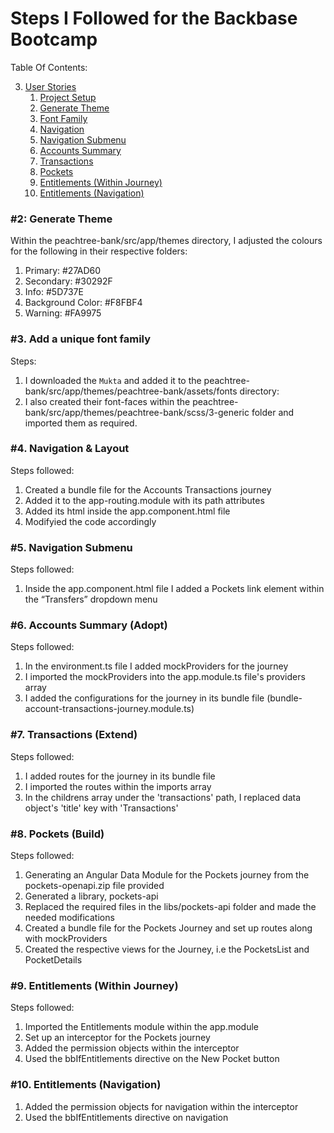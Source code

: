 # Steps I Followed for the Backbase Bootcamp

Table Of Contents:

3. [User Stories](#user-stories)
    1. [Project Setup](#1-project-setup)
    2. [Generate Theme](#2-generate-theme)
    3. [Font Family](#3-add-a-unique-font-family)
    4. [Navigation](#4-navigation)
    5. [Navigation Submenu](#5-navigation-submenu)
    6. [Accounts Summary](#6-accounts-summary)
    7. [Transactions](#7-transactions)
    8. [Pockets](#8-pockets)
    9. [Entitlements (Within Journey)](#9-entitlements-within-journey)
    10. [Entitlements (Navigation)](#10-entitlements-navigation)


### #2: Generate Theme
Within the peachtree-bank/src/app/themes directory, I adjusted the colours for the following in their respective folders:

1. Primary: #27AD60
2. Secondary: #30292F
3. Info: #5D737E
4. Background Color: #F8FBF4
5. Warning: #FA9975

### #3. Add a unique font family
Steps:

1. I downloaded the `Mukta` and added it to the peachtree-bank/src/app/themes/peachtree-bank/assets/fonts directory: 
2. I also created their font-faces within the peachtree-bank/src/app/themes/peachtree-bank/scss/3-generic folder and imported them as required.

### #4. Navigation & Layout

Steps followed:
1. Created a bundle file for the Accounts Transactions journey
2. Added it to the app-routing.module with its path attributes
3. Added its html inside the app.component.html file
4. Modifyied the code accordingly

### #5. Navigation Submenu
Steps followed:
1. Inside the app.component.html file I added a Pockets link element within the “Transfers” dropdown menu

### #6. Accounts Summary (Adopt)
Steps followed:
1. In the environment.ts file I added mockProviders for the journey
2. I imported the mockProviders into the app.module.ts file's providers array
3. I added the configurations for the journey in its bundle file (bundle-account-transactions-journey.module.ts)

### #7. Transactions (Extend)
Steps followed:
1. I added routes for the journey in its bundle file
2. I imported the routes within the imports array
3. In the childrens array under the 'transactions' path, I replaced data object's 'title' key with 'Transactions'

### #8. Pockets (Build)
Steps followed:
1. Generating an Angular Data Module for the Pockets journey from the pockets-openapi.zip file provided
2. Generated a library, pockets-api
3. Replaced the required files in the libs/pockets-api folder and made the needed modifications
4. Created a bundle file for the Pockets Journey and set up routes along with mockProviders
5. Created the respective views for the Journey, i.e the PocketsList and PocketDetails

### #9. Entitlements (Within Journey)
Steps followed:
1. Imported the Entitlements module within the app.module
2. Set up an interceptor for the Pockets journey
3. Added the permission objects within the interceptor
4. Used the bbIfEntitlements directive on the New Pocket button

### #10. Entitlements (Navigation)
1. Added the permission objects for navigation within the interceptor
2. Used the bbIfEntitlements directive on navigation

